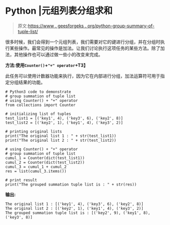 # Python |元组列表分组求和

> 原文:[https://www . geesforgeks . org/python-group-summary-of-tuple-list/](https://www.geeksforgeeks.org/python-grouped-summation-of-tuple-list/)

很多时候，我们会得到一个元组列表，我们需要对它的键进行分组，并在分组时执行某些操作。最常见的操作是加法。让我们讨论执行这项任务的某些方法。除了加法，其他操作也可以通过做一些小的改变来完成。

**方法:使用`Counter()`+`"+" operator`+T3】**

此任务可以使用计数器功能来执行，因为它在内部进行分组，加法运算符可用于指定分组结果的功能。

```
# Python3 code to demonstrate
# group summation of tuple list 
# using Counter() + "+" operator
from collections import Counter

# initializing list of tuples
test_list1 = [('key1', 4), ('key3', 6), ('key2', 8)]
test_list2 = [('key2', 1), ('key1', 4), ('key3', 2)]

# printing original lists
print("The original list 1 : " + str(test_list1))
print("The original list 2 : " + str(test_list2))

# using Counter() + "+" operator
# group summation of tuple list 
cumul_1 = Counter(dict(test_list1))
cumul_2 = Counter(dict(test_list2))
cumul_3 = cumul_1 + cumul_2   
res = list(cumul_3.items())

# print result
print("The grouped summation tuple list is : " + str(res))
```

**输出:**

```
The original list 1 : [('key1', 4), ('key3', 6), ('key2', 8)]
The original list 2 : [('key2', 1), ('key1', 4), ('key3', 2)]
The grouped summation tuple list is : [('key2', 9), ('key1', 8), ('key3', 8)]

```